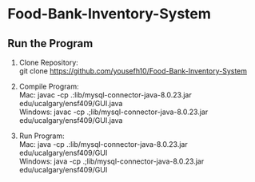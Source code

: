 # Food-Bank-Inventory-System

## Run the Program

1. Clone Repository:         
git clone https://github.com/yousefh10/Food-Bank-Inventory-System

2. Compile Program:    
Mac: javac -cp .:lib/mysql-connector-java-8.0.23.jar edu/ucalgary/ensf409/GUI.java    
Windows: javac -cp .;lib/mysql-connector-java-8.0.23.jar edu/ucalgary/ensf409/GUI.java     


3. Run Program:       
Mac: java -cp .:lib/mysql-connector-java-8.0.23.jar edu/ucalgary/ensf409/GUI             
Windows: java -cp .;lib/mysql-connector-java-8.0.23.jar edu/ucalgary/ensf409/GUI       
